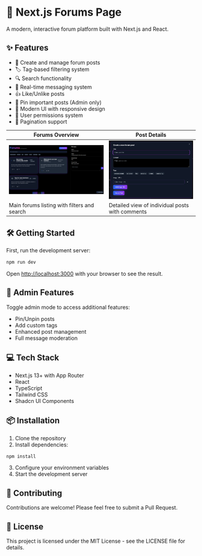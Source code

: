 # 🚀 Next.js Forums Page

A modern, interactive forum platform built with Next.js and React.

## ✨ Features

- 📝 Create and manage forum posts
- 🏷️ Tag-based filtering system
- 🔍 Search functionality
- 💬 Real-time messaging system
- 👍 Like/Unlike posts
- 📌 Pin important posts (Admin only)
- 🎨 Modern UI with responsive design
- 👤 User permissions system
- 🔄 Pagination support

| Forums Overview | Post Details |
|----------------|--------------|
| ![Forums Page](/public/forums_showcase_1.png) | ![Post Details](/public/forums_showcase_2.png) |
| Main forums listing with filters and search | Detailed view of individual posts with comments |

## 🛠️ Getting Started

First, run the development server:

```bash
npm run dev
```

Open [http://localhost:3000](http://localhost:3000/forums) with your browser to see the result.

## 🔑 Admin Features

Toggle admin mode to access additional features:
- Pin/Unpin posts
- Add custom tags
- Enhanced post management
- Full message moderation

## 💻 Tech Stack

- Next.js 13+ with App Router
- React
- TypeScript
- Tailwind CSS
- Shadcn UI Components

## 📦 Installation

1. Clone the repository
2. Install dependencies:
```bash
npm install
```
3. Configure your environment variables
4. Start the development server

## 🤝 Contributing

Contributions are welcome! Please feel free to submit a Pull Request.

## 📝 License

This project is licensed under the MIT License - see the LICENSE file for details.
